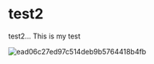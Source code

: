 # test2
test2... This is my test



![ead06c27ed97c514deb9b5764418b4fb](https://user-images.githubusercontent.com/49664689/105265499-bdcafd00-5b45-11eb-9e39-a68b977f7fd3.jpg)

